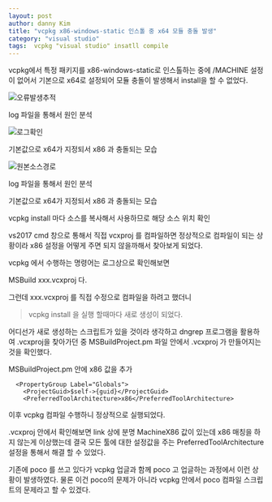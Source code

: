```yaml
---
layout: post
author: danny Kim
title: "vcpkg x86-windows-static 인스톨 중 x64 모듈 충돌 발생"
category: "visual studio"
tags:  vcpkg "visual studio" insatll compile
---
```

vcpkg에서 특정 패키지를 x86-windows-static로 인스톨하는 중에 /MACHINE 설정이 없어서 기본으로 x64로 설정되어
모듈 충돌이 발생해서 install을 할 수 없었다.

![오류발생추적](https://github.com/crykiss/crykiss.github.io/blob/master/assets/images/KakaoTalk_20200424_102101299.png?raw=true)

log 파일을 통해서 원인 분석

![로그확인](https://github.com/crykiss/crykiss.github.io/blob/master/assets/images/KakaoTalk_20200424_102154809.png?raw=true)

기본값으로 x64가 지정되서 x86 과 충돌되는 모습

![원본소스경로](https://github.com/crykiss/crykiss.github.io/blob/master/assets/images/KakaoTalk_20200424_102239555.png?raw=true)

log 파일을 통해서 원인 분석

기본값으로 x64가 지정되서 x86 과 충돌되는 모습

vcpkg install 마다 소스를 복사해서 사용하므로 해당 소스 위치 확인

vs2017 cmd 창으로 통해서 직접 vcxproj 를 컴파일하면 정상적으로 컴파일이 되는 상황이라
x86 설정을 어떻게 주면 되지 않을까해서 찾아보게 되었다.

vcpkg 에서 수행하는 명령어는 로그상으로 확인해보면

MSBuild xxx.vcxproj 다.

그런데 xxx.vcxproj 를 직접 수정으로 컴파일을 하려고 했더니
> vcpkg install 을 실행 할때마다 새로 생성이 되었다.

어디선가 새로 생성하는 스크립트가 있을 것이라 생각하고 dngrep 프로그램을 활용하여 .vcxproj을 찾아가던 중
MSBuildProject.pm 파일 안에서 .vcxproj 가 만들어지는 것을 확인했다.

MSBuildProject.pm 안에 <PreferredToolArchitecture>x86</PreferredToolArchitecture> 값을 추가

```
  <PropertyGroup Label="Globals">
    <ProjectGuid>$self->{guid}</ProjectGuid>
    <PreferredToolArchitecture>x86</PreferredToolArchitecture>
```

이후 vcpkg 컴파일 수행하니 정상적으로 실행되었다.

.vcxproj 안에서 확인해보면 link 상에 분명 <TargetMachine>MachineX86</TargetMachine> 값이 있는데
x86 매칭을 하지 않는게 이상했는데
결국 모든 툴에 대한 설정값을 주는 PreferredToolArchitecture 설정을 통해서 해결 할 수 있었다.

기존에 poco 를 쓰고 있다가 vcpkg 업글과 함께 poco 고 업글하는 과정에서 이런 상황이 발생하였다.
물론 이건 poco의 문제가 아니라 vcpkg 안에서 poco 컴파일 스크립트의 문제라고 할 수 있겠다.